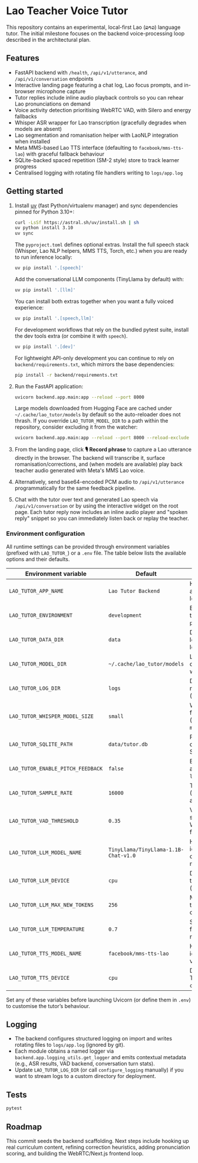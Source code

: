# Lao Teacher Voice Tutor

This repository contains an experimental, local-first Lao (ລາວ) language tutor. The initial milestone focuses on the backend voice-processing loop described in the architectural plan.

## Features

- FastAPI backend with `/health`, `/api/v1/utterance`, and `/api/v1/conversation` endpoints
- Interactive landing page featuring a chat log, Lao focus prompts, and in-browser microphone capture
- Tutor replies include inline audio playback controls so you can rehear Lao pronunciations on demand
- Voice activity detection prioritising WebRTC VAD, with Silero and energy fallbacks
- Whisper ASR wrapper for Lao transcription (gracefully degrades when models are absent)
- Lao segmentation and romanisation helper with LaoNLP integration when installed
- Meta MMS-based Lao TTS interface (defaulting to `facebook/mms-tts-lao`) with graceful fallback behaviour
- SQLite-backed spaced repetition (SM-2 style) store to track learner progress
- Centralised logging with rotating file handlers writing to `logs/app.log`

## Getting started

1. Install [uv](https://github.com/astral-sh/uv) (fast Python/virtualenv manager) and sync dependencies pinned for Python 3.10+:

   ```bash
   curl -LsSf https://astral.sh/uv/install.sh | sh
   uv python install 3.10
   uv sync
   ```

   The `pyproject.toml` defines optional extras. Install the full speech stack (Whisper, Lao NLP helpers, MMS TTS, Torch, etc.) when you are ready to run inference locally:

   ```bash
   uv pip install '.[speech]'
   ```

   Add the conversational LLM components (TinyLlama by default) with:

   ```bash
   uv pip install '.[llm]'
   ```

   You can install both extras together when you want a fully voiced experience:

   ```bash
   uv pip install '.[speech,llm]'
   ```

   For development workflows that rely on the bundled pytest suite, install the dev tools extra (or combine it with `speech`).

   ```bash
   uv pip install '.[dev]'
   ```

   For lightweight API-only development you can continue to rely on `backend/requirements.txt`, which mirrors the base dependencies:

   ```bash
   pip install -r backend/requirements.txt
   ```

2. Run the FastAPI application:

   ```bash
   uvicorn backend.app.main:app --reload --port 8000
   ```

   Large models downloaded from Hugging Face are cached under `~/.cache/lao_tutor/models` by
   default so the auto-reloader does not thrash. If you override `LAO_TUTOR_MODEL_DIR` to a path
   within the repository, consider excluding it from the watcher:

   ```bash
   uvicorn backend.app.main:app --reload --port 8000 --reload-exclude "models/*"
   ```

3. From the landing page, click **🎙️ Record phrase** to capture a Lao utterance directly in the browser. The backend will transcribe it, surface romanisation/corrections, and (when models are available) play back teacher audio generated with Meta's MMS Lao voice.

4. Alternatively, send base64-encoded PCM audio to `/api/v1/utterance` programmatically for the same feedback pipeline.

5. Chat with the tutor over text and generated Lao speech via `/api/v1/conversation` or by using the interactive widget on the root page. Each tutor reply now includes an inline audio player and "spoken reply" snippet so you can immediately listen back or replay the teacher.

### Environment configuration

All runtime settings can be provided through environment variables (prefixed with `LAO_TUTOR_`) or a `.env` file. The table below lists the available options and their defaults.

| Environment variable | Default | Purpose |
| --- | --- | --- |
| `LAO_TUTOR_APP_NAME` | `Lao Tutor Backend` | Human-readable application name for logging/metadata. |
| `LAO_TUTOR_ENVIRONMENT` | `development` | Execution environment tag (e.g., `development`, `production`). |
| `LAO_TUTOR_DATA_DIR` | `data` | Directory for persisted learner data and lesson assets. |
| `LAO_TUTOR_MODEL_DIR` | `~/.cache/lao_tutor/models` | Location where downloaded ML model weights are stored. |
| `LAO_TUTOR_LOG_DIR` | `logs` | Directory where rotating log files (`app.log`) are written. |
| `LAO_TUTOR_WHISPER_MODEL_SIZE` | `small` | Whisper checkpoint family to load for ASR (`tiny`, `base`, `small`, `medium`, `large`). |
| `LAO_TUTOR_SQLITE_PATH` | `data/tutor.db` | Path to the SQLite database backing the SRS store. |
| `LAO_TUTOR_ENABLE_PITCH_FEEDBACK` | `false` | Enable pitch contour analysis (requires `librosa`). |
| `LAO_TUTOR_SAMPLE_RATE` | `16000` | Target sample rate (Hz) for audio capture and synthesis. |
| `LAO_TUTOR_VAD_THRESHOLD` | `0.35` | VAD probability cutoff shared across WebRTC/Silero/energy fallbacks. |
| `LAO_TUTOR_LLM_MODEL_NAME` | `TinyLlama/TinyLlama-1.1B-Chat-v1.0` | Hugging Face identifier for the conversational tutor model. |
| `LAO_TUTOR_LLM_DEVICE` | `cpu` | Device passed to the transformers pipeline (`cpu`, `cuda`, `mps`). |
| `LAO_TUTOR_LLM_MAX_NEW_TOKENS` | `256` | Maximum number of tokens generated per conversational turn. |
| `LAO_TUTOR_LLM_TEMPERATURE` | `0.7` | Sampling temperature for conversational responses. |
| `LAO_TUTOR_TTS_MODEL_NAME` | `facebook/mms-tts-lao` | Hugging Face identifier for Lao TTS voice synthesis. |
| `LAO_TUTOR_TTS_DEVICE` | `cpu` | Device used for MMS TTS inference (`cpu`, `cuda`, `mps`). |

Set any of these variables before launching Uvicorn (or define them in `.env`) to customise the tutor’s behaviour.

## Logging

- The backend configures structured logging on import and writes rotating files to `logs/app.log` (ignored by git).
- Each module obtains a named logger via `backend.app.logging_utils.get_logger` and emits contextual metadata (e.g., ASR results, VAD backend, conversation turn stats).
- Update `LAO_TUTOR_LOG_DIR` (or call `configure_logging` manually) if you want to stream logs to a custom directory for deployment.

## Tests

```bash
pytest
```

## Roadmap

This commit seeds the backend scaffolding. Next steps include hooking up real curriculum content, refining correction heuristics, adding pronunciation scoring, and building the WebRTC/Next.js frontend loop.
